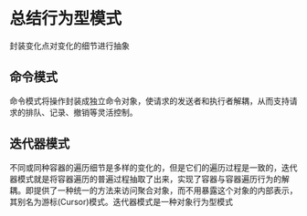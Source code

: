 # 总结行为型模式

封装变化点对变化的细节进行抽象

## 命令模式

命令模式将操作封装成独立命令对象，使请求的发送者和执行者解耦，从而支持请求的排队、记录、撤销等灵活控制。​

## 迭代器模式

不同或同种容器的遍历细节是多样的变化的，但是它们的遍历过程是一致的，迭代器模式就是将容器遍历的普遍过程抽取了出来，实现了容器与容器遍历行为的解耦。即提供了一种统一的方法来访问聚合对象，而不用暴露这个对象的内部表示，其别名为游标(Cursor)模式。迭代器模式是一种对象行为型模式

